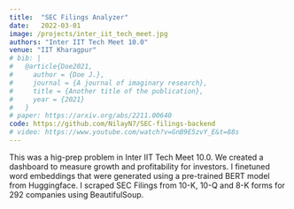 ```yaml
---
title:  "SEC Filings Analyzer"
date:   2022-03-01
image: /projects/inter_iit_tech_meet.jpg
authors: "Inter IIT Tech Meet 10.0"
venue: "IIT Kharagpur"
# bib: |
#   @article{Doe2021,
#     author = {Doe J.},
#     journal = {A journal of imaginary research},
#     title = {Another title of the publication},
#     year = {2021}
#   }
# paper: https://arxiv.org/abs/2211.00640
code: https://github.com/NilayN7/SEC-filings-backend
# video: https://www.youtube.com/watch?v=GnB9E5zvY_E&t=88s
---
```

This was a hig-prep problem in Inter IIT Tech Meet 10.0. We created a dashboard to measure growth and profitability for investors. I finetuned word embeddings that were generated using a pre-trained BERT model from Huggingface. I scraped SEC Filings from 10-K, 10-Q and 8-K forms for 292 companies using BeautifulSoup. 
